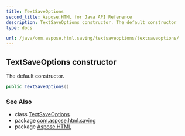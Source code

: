 ```yaml
---
title: TextSaveOptions
second_title: Aspose.HTML for Java API Reference
description: TextSaveOptions constructor. The default constructor
type: docs

url: /java/com.aspose.html.saving/textsaveoptions/textsaveoptions/
---
```

## TextSaveOptions constructor

The default constructor.

```java
public TextSaveOptions()
```

### See Also

* class [TextSaveOptions](../)
* package [com.aspose.html.saving](../../../com.aspose.html.saving/)
* package [Aspose.HTML](../../../)

